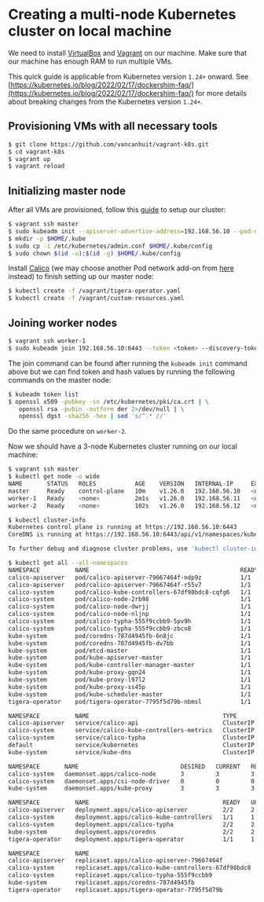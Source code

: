 # Creating a multi-node Kubernetes cluster on local machine

We need to install [VirtualBox](https://www.virtualbox.org/) and [Vagrant](https://www.vagrantup.com/) on our machine. Make sure that our machine has enough RAM to run multiple VMs.

This quick guide is applicable from Kubernetes version `1.24+` onward. See [https://kubernetes.io/blog/2022/02/17/dockershim-faq/](https://kubernetes.io/blog/2022/02/17/dockershim-faq/) for more details about breaking changes from the Kubernetes version `1.24+`.

## Provisioning VMs with all necessary tools
```sh
$ git clone https://github.com/vancanhuit/vagrant-k8s.git
$ cd vagrant-k8s
$ vagrant up
$ vagrant reload
```

## Initializing master node
After all VMs are provisioned, follow this [guide](https://kubernetes.io/docs/setup/production-environment/tools/kubeadm/create-cluster-kubeadm/) to setup our cluster:

```sh
$ vagrant ssh master
$ sudo kubeadm init --apiserver-advertise-address=192.168.56.10 --pod-network-cidr=10.244.0.0/16
$ mkdir -p $HOME/.kube
$ sudo cp -i /etc/kubernetes/admin.conf $HOME/.kube/config
$ sudo chown $(id -u):$(id -g) $HOME/.kube/config
```
Install [Calico](https://projectcalico.docs.tigera.io/getting-started/kubernetes/quickstart) (we may choose another Pod network add-on from [here](https://kubernetes.io/docs/concepts/cluster-administration/networking/#how-to-implement-the-kubernetes-networking-model) instead) to finish setting up our master node:

```sh
$ kubectl create -f /vagrant/tigera-operator.yaml
$ kubectl create -f /vagrant/custom-resources.yaml
```

## Joining worker nodes
```sh
$ vagrant ssh worker-1
$ sudo kubeadm join 192.168.56.10:6443 --token <token> --discovery-token-ca-cert-hash sha256:<hash>
```
The join command can be found after running the `kubeadm init` command above but we can find token and hash values by running the following commands on the master node:

```sh
$ kubeadm token list
$ openssl x509 -pubkey -in /etc/kubernetes/pki/ca.crt | \
   openssl rsa -pubin -outform der 2>/dev/null | \
   openssl dgst -sha256 -hex | sed 's/^.* //'
```

Do the same procedure on `worker-2`.

Now we should have a 3-node Kubernetes cluster running on our local machine:

```sh
$ vagrant ssh master
$ kubectl get node -o wide
NAME       STATUS   ROLES           AGE    VERSION   INTERNAL-IP     EXTERNAL-IP   OS-IMAGE                         KERNEL-VERSION    CONTAINER-RUNTIME
master     Ready    control-plane   10m    v1.26.0   192.168.56.10   <none>        Debian GNU/Linux 11 (bullseye)   5.10.0-19-amd64   containerd://1.6.13
worker-1   Ready    <none>          2m1s   v1.26.0   192.168.56.11   <none>        Debian GNU/Linux 11 (bullseye)   5.10.0-19-amd64   containerd://1.6.13
worker-2   Ready    <none>          102s   v1.26.0   192.168.56.12   <none>        Debian GNU/Linux 11 (bullseye)   5.10.0-19-amd64   containerd://1.6.13
```

```sh
$ kubectl cluster-info
Kubernetes control plane is running at https://192.168.56.10:6443
CoreDNS is running at https://192.168.56.10:6443/api/v1/namespaces/kube-system/services/kube-dns:dns/proxy

To further debug and diagnose cluster problems, use 'kubectl cluster-info dump'.
```

```sh
$ kubectl get all --all-namespaces
NAMESPACE          NAME                                           READY   STATUS    RESTARTS   AGE
calico-apiserver   pod/calico-apiserver-79667464f-ndp9z           1/1     Running   0          5m40s
calico-apiserver   pod/calico-apiserver-79667464f-r55v7           1/1     Running   0          5m40s
calico-system      pod/calico-kube-controllers-67df98bdc8-cqfg6   1/1     Running   0          6m53s
calico-system      pod/calico-node-2rb98                          1/1     Running   0          2m53s
calico-system      pod/calico-node-dwrjj                          1/1     Running   0          3m12s
calico-system      pod/calico-node-nljnp                          1/1     Running   0          6m53s
calico-system      pod/calico-typha-555f9ccbb9-5pv9h              1/1     Running   0          2m46s
calico-system      pod/calico-typha-555f9ccbb9-zbcn8              1/1     Running   0          6m53s
kube-system        pod/coredns-787d4945fb-6n8jc                   1/1     Running   0          11m
kube-system        pod/coredns-787d4945fb-dv7bb                   1/1     Running   0          11m
kube-system        pod/etcd-master                                1/1     Running   0          12m
kube-system        pod/kube-apiserver-master                      1/1     Running   0          12m
kube-system        pod/kube-controller-manager-master             1/1     Running   0          12m
kube-system        pod/kube-proxy-gqn24                           1/1     Running   0          2m53s
kube-system        pod/kube-proxy-l97l2                           1/1     Running   0          11m
kube-system        pod/kube-proxy-ss45p                           1/1     Running   0          3m12s
kube-system        pod/kube-scheduler-master                      1/1     Running   0          12m
tigera-operator    pod/tigera-operator-7795f5d79b-nbmsl           1/1     Running   0          8m38s

NAMESPACE          NAME                                      TYPE        CLUSTER-IP       EXTERNAL-IP   PORT(S)                  AGE
calico-apiserver   service/calico-api                        ClusterIP   10.104.28.126    <none>        443/TCP                  5m40s
calico-system      service/calico-kube-controllers-metrics   ClusterIP   10.102.54.177    <none>        9094/TCP                 5m43s
calico-system      service/calico-typha                      ClusterIP   10.105.125.137   <none>        5473/TCP                 6m53s
default            service/kubernetes                        ClusterIP   10.96.0.1        <none>        443/TCP                  12m
kube-system        service/kube-dns                          ClusterIP   10.96.0.10       <none>        53/UDP,53/TCP,9153/TCP   12m

NAMESPACE       NAME                             DESIRED   CURRENT   READY   UP-TO-DATE   AVAILABLE   NODE SELECTOR            AGE
calico-system   daemonset.apps/calico-node       3         3         3       3            3           kubernetes.io/os=linux   6m53s
calico-system   daemonset.apps/csi-node-driver   0         0         0       0            0           kubernetes.io/os=linux   6m53s
kube-system     daemonset.apps/kube-proxy        3         3         3       3            3           kubernetes.io/os=linux   12m

NAMESPACE          NAME                                      READY   UP-TO-DATE   AVAILABLE   AGE
calico-apiserver   deployment.apps/calico-apiserver          2/2     2            2           5m40s
calico-system      deployment.apps/calico-kube-controllers   1/1     1            1           6m53s
calico-system      deployment.apps/calico-typha              2/2     2            2           6m53s
kube-system        deployment.apps/coredns                   2/2     2            2           12m
tigera-operator    deployment.apps/tigera-operator           1/1     1            1           8m38s

NAMESPACE          NAME                                                 DESIRED   CURRENT   READY   AGE
calico-apiserver   replicaset.apps/calico-apiserver-79667464f           2         2         2       5m40s
calico-system      replicaset.apps/calico-kube-controllers-67df98bdc8   1         1         1       6m53s
calico-system      replicaset.apps/calico-typha-555f9ccbb9              2         2         2       6m53s
kube-system        replicaset.apps/coredns-787d4945fb                   2         2         2       11m
tigera-operator    replicaset.apps/tigera-operator-7795f5d79b           1         1         1       8m38s
```
